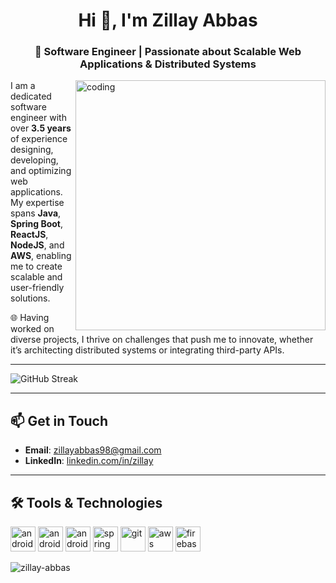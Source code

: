 <h1 align="center">Hi 👋, I'm Zillay Abbas </h1>
<h3 align="center">🚀 Software Engineer | Passionate about Scalable Web Applications & Distributed Systems</h3>


<img align="right" alt="coding" width="400" src="https://cdn.dribbble.com/users/330915/screenshots/3587000/10_coding_dribbble.gif">  

I am a dedicated software engineer with over **3.5 years** of experience designing, developing, and optimizing web applications. My expertise spans **Java**, **Spring Boot**, **ReactJS**, **NodeJS**, and **AWS**, enabling me to create scalable and user-friendly solutions.  

🌐 Having worked on diverse projects, I thrive on challenges that push me to innovate, whether it’s architecting distributed systems or integrating third-party APIs.  

---

<a align="center"><img src="https://github-readme-streak-stats.herokuapp.com?user=zillay-abbas" alt="GitHub Streak" /></a>

---

## 📫 Get in Touch  

- **Email**: zillayabbas98@gmail.com  
- **LinkedIn**: [linkedin.com/in/zillay](https://www.linkedin.com/in/zillay)  

---

## 🛠️ Tools & Technologies  

<p align="left">  
<a href="https://developer.android.com" target="_blank"><img src="https://www.vectorlogo.zone/logos/reactjs/reactjs-icon.svg" alt="android" width="40" height="40"/></a>
<a href="https://developer.android.com" target="_blank"><img src="https://www.vectorlogo.zone/logos/nodejs/nodejs-icon.svg" alt="android" width="40" height="40"/></a>
<a href="https://developer.android.com" target="_blank"><img src="https://www.vectorlogo.zone/logos/java/java-icon.svg" alt="android" width="40" height="40"/></a>
<a href="https://spring.io/" target="_blank"><img src="https://www.vectorlogo.zone/logos/springio/springio-icon.svg" alt="spring" width="40" height="40"/></a>  
<a href="https://git-scm.com/" target="_blank"><img src="https://www.vectorlogo.zone/logos/git-scm/git-scm-icon.svg" alt="git" width="40" height="40"/></a>  
<a href="https://aws.amazon.com/" target="_blank"><img src="https://www.vectorlogo.zone/logos/amazon_aws/amazon_aws-icon.svg" alt="aws" width="40" height="40"/></a>  
<a href="https://firebase.google.com/" target="_blank"><img src="https://www.vectorlogo.zone/logos/firebase/firebase-icon.svg" alt="firebase" width="40" height="40"/></a>  
</p>  

<p><img align="center" src="https://github-readme-stats.vercel.app/api/top-langs?username=zillay-abbas&show_icons=true&locale=en&layout=compact" alt="zillay-abbas" /></p>  
